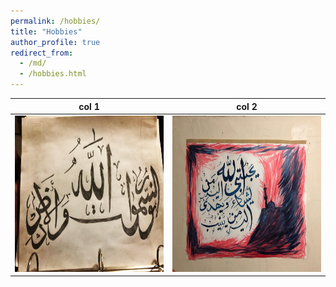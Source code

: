 ```yaml
---
permalink: /hobbies/
title: "Hobbies"
author_profile: true
redirect_from: 
  - /md/
  - /hobbies.html
---
```


| col 1      | col 2      |
|------------|-------------|
| <img src="../images/art-1.jpg" width="250%" height="250">  | <img src="../images/art-2.jpg" width="250%" height="250">  | 

